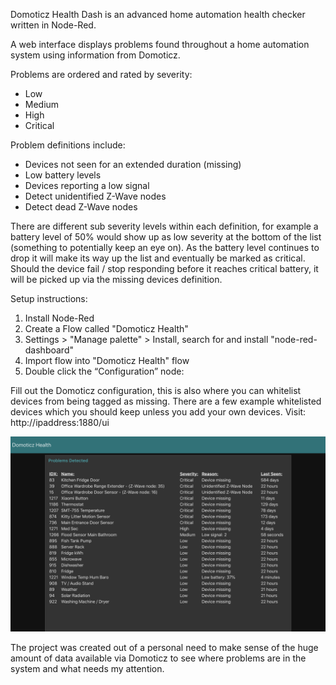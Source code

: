 Domoticz Health Dash is an advanced home automation health checker written in Node-Red.

A web interface displays problems found throughout a home automation system using information from Domoticz.

Problems are ordered and rated by severity:

* Low
* Medium
* High
* Critical

Problem definitions include:

* Devices not seen for an extended duration (missing)
* Low battery levels
* Devices reporting a low signal
* Detect unidentified Z-Wave nodes
* Detect dead Z-Wave nodes

There are different sub severity levels within each definition, for example a battery level of 50% would show up as low severity at the bottom of the list (something to potentially keep an eye on). As the battery level continues to drop it will make its way up the list and eventually be marked as critical. Should the device fail / stop responding before it reaches critical battery, it will be picked up via the missing devices definition.

Setup instructions:

1) Install Node-Red
2) Create a Flow called "Domoticz Health"
3) Settings > "Manage palette" > Install, search for and install "node-red-dashboard"
4) Import flow into "Domoticz Health" flow
5) Double click the “Configuration” node:

Fill out the Domoticz configuration, this is also where you can whitelist devices from being tagged as missing. There are a few example whitelisted devices which you should keep unless you add your own devices.
Visit: http://ipaddress:1880/ui

![Screenshot](screenshot.png)

The project was created out of a personal need to make sense of the huge amount of data available via Domoticz to see where problems are in the system and what needs my attention.
